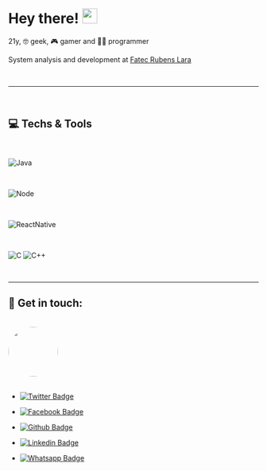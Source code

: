 # Hey there! <img src="https://raw.githubusercontent.com/MartinHeinz/MartinHeinz/master/wave.gif" width="30px">

21y, 🤓 geek, 🎮 gamer and 👨‍💻 programmer

System analysis and development at [Fatec Rubens Lara](https://fatecrl.edu.br)


</br>

---

</br>

## 💻 Techs & Tools

</br>

![Java](https://img.shields.io/badge/Java-ED8B00?style=for-the-badge&logo=java&logoColor=white)

</br>

![Node](https://img.shields.io/badge/Node-339933?logo=node.js&logoColor=white&style=for-the-badge)

</br>

![ReactNative](https://img.shields.io/badge/React-61DAFB?logo=react&logoColor=white&style=for-the-badge)

</br>

![C](https://img.shields.io/badge/C-A8B9CC?logo=c&logoColor=white&style=for-the-badge)
![C++](https://img.shields.io/badge/C++-00599C?logo=c%2B%2B&logoColor=white&style=for-the-badge)

</br>

---

## 📱 Get in touch:

</br>

<a>
 <img style="border-radius: 50%;" src="https://avatars.githubusercontent.com/u/59946545?s=400&u=4dce5909670626e10037373d59d997c82d886440&v=4" width="100px;" alt=""/>
</a>

</br>
</br>

- [![Twitter Badge](https://img.shields.io/badge/Twitter-1ca0f1?logo=twitter&logoColor=white&link=https://twitter.com/bee_gendii&style=flat-square)](https://twitter.com/bee_gendii)

- [![Facebook Badge](https://img.shields.io/badge/Facebook-1877F2?logo=facebook&logoColor=white&style=flat-square&link=https://facebook.com/matheus.godoiribeiro)](https://facebook.com/matheus.godoiribeiro)

- [![Github Badge](https://img.shields.io/badge/Github-181717?logo=github&logoColor=white&style=flat-square&link=https://github.com/MgRibeir0)](https://github.com/MgRibeir0)

- [![Linkedin Badge](https://img.shields.io/badge/LinkedIn-0A66C2?logo=linkedin&logoColor=white&style=flat-square&link=https://www.linkedin.com/in/matheus-ribeirosantos/)](https://www.linkedin.com/in/matheus-ribeirosantos/)

- [![Whatsapp Badge](https://img.shields.io/badge/Whatsapp-25D366?logo=Whatsapp&logoColor=white&style=flat-square&link=https://wa.me/+5513992113216)](https://wa.me/+5513992113216)
